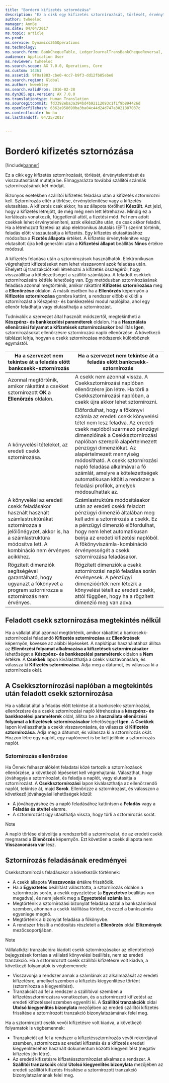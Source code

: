 ```yaml
---
title: "Borderó kifizetés sztornózása"
description: "Ez a cikk egy kifizetés sztornírozását, törlését, érvénytelenítését és visszautasítását mutatja be. Elmagyarázza továbbá szállítói számlák sztornírozásának két módját."
author: twheeloc
manager: AnnBe
ms.date: 04/04/2017
ms.topic: article
ms.prod: 
ms.service: Dynamics365Operations
ms.technology: 
ms.search.form: BankChequeTable, LedgerJournalTransBankChequeReversal, LedgerJournalTransVendPaym
audience: Application User
ms.reviewer: twheeloc
ms.search.scope: AX 7.0.0, Operations, Core
ms.custom: 14361
ms.assetid: 9f0a1883-cbe0-4cc7-b9f3-dd12fb85ebe8
ms.search.region: Global
ms.author: kweekley
ms.search.validFrom: 2016-02-28
ms.dyn365.ops.version: AX 7.0.0
ms.translationtype: Human Translation
ms.sourcegitcommit: fd3392eba3a394bd4b92112093c1f1f9b894426d
ms.openlocfilehash: 6362a958690ba3ba04c44d24d747a3021887037c
ms.contentlocale: hu-hu
ms.lasthandoff: 04/25/2017


---
```


# <a name="reverse-a-vendor-payment"></a>Borderó kifizetés sztornózása

[!include[banner](../includes/banner.md)]


Ez a cikk egy kifizetés sztornírozását, törlését, érvénytelenítését és visszautasítását mutatja be. Elmagyarázza továbbá szállítói számlák sztornírozásának két módját. 

Bizonyos esetekben szállítói kifizetés feladása után a kifizetés sztornírozni kell. Sztornírozás eltér a törlése, érvénytelenítése vagy a kifizetés elutasítása. A kifizetés csak akkor, ha az állapota törölheti **Készült**. Azt jelzi, hogy a kifizetés létrejött, de még még nem lett létrehozva. Mindig ez a korlátozás vonatkozik, függetlenül attól, a fizetési mód. Fel nem adott csekkek lehet érvényteleníteni, azok elkészülte után, de csak akkor feladni. Ha a létrehozott fizetési az alap elektronikus átutalás (EFT) szerint történik, feladás előtt visszautasítja a kifizetés. Egy kifizetés elutasításához módosítsa a **Fizetés állapota** értéket. A kifizetés érvénytelenítve vagy elutasított újra kell generálni után a **Kifizetési állapot** beállítás **Nincs** értékre módosul. 

A kifizetés feladása után a sztornírozások használhatók. Elektronikusan végrehajtott kifizetéseket nem lehet visszavonni azok feladása után. Ehelyett új tranzakciót kell létrehozni a kifizetés összegéről, hogy visszaállítsa a kötelezettséget a szállító számlájára. A feladott csekkek sztornírozására kétféle lehetőség van. Egy metódusban sztornírozásának feladása azonnal megtörténik, amikor rákattint **Kifizetés sztornírozása** meg a **Ellenőrzése** oldalon. A másik esetben ha a **Ellenőrzés** képernyőn a **Kifizetés sztornírozása** gombra kattint, a rendszer előbb elküldi a sztornírozást a Készpénz- és bankkezelési modul naplójába, ahol egy ellenőr feladhatja vagy elutasíthatja a sztornírozást. 

Tudnivalók a szervezet által használt módszertől, megtekintheti a **Készpénz- és bankkezelési paraméterek** oldalon. Ha a **Használata ellenőrzési folyamat a kifizetések sztornírozásakor** beállítás **Igen**, sztornírozásokat ellenőrzésre sztornírozási napló ellenőrzése. A következő táblázat leírja, hogyan a csekk sztornírozása módszerek különböznek egymástól.

| Ha a szervezet nem tekintse át a feladás előtt bankcsekk-sztornírozás                                                                                                                                  | Ha a szervezet nem tekintse át a feladás előtt bankcsekk-sztornírozás                                                                                                                                                                                                                                                                                                                                                                     |
|-----------------------------------------------------------------------------------------------------------------------------------------------------------------------------------------------------|---------------------------------------------------------------------------------------------------------------------------------------------------------------------------------------------------------------------------------------------------------------------------------------------------------------------------------------------------------------------------------------------------------------------------------|
| Azonnal megtörténik, amikor rákattint a csekket sztornírozott **OK** a **Ellenőrzés** oldalon.                                                                                                                      | A csekk nem azonnal vissza. A Csekksztornírozási naplóban ellenőrzésre jön létre. Ha törli a Csekksztornírozási naplóban, a csekk újra akkor lehet sztornírozni.                                                                                                                                                                                                                                                                |
| A könyvelési tételeket, az eredeti csekk sztornírozása.                                                                                                                                         | Előfordulhat, hogy a főkönyvi számla az eredeti csekk könyvelési tétel nem lesz feladva. Az eredeti csekk naplóból származó pénzügyi dimenzióinak a Csekksztornírozási naplóban szereplő alapértelmezett pénzügyi dimenziókat. Az alapértelmezett mennyiség módosítható. A csekk sztornírozási napló feladása alkalmával a fő számlát, amelyre a kötelezettségek automatikusan kitölti a rendszer a feladási profilok, amelyek módosulhattak az. |
| A könyvelési az eredeti csekk feladásakor használt használt számlastruktúrákat sztornírozza a jelölőnégyzet, akkor is, ha a számlastruktúra módosítva lett. A kombináció nem érvényes acikkhez. | Számlastruktúra módosításakor után az eredeti csekk feladott pénzügyi dimenzió általában meg kell adni a sztornírozás a csekk. Ez a pénzügyi dimenzió előfordulhat, hogy nem lehet automatikusan beírja az eredeti kifizetési naplóból. A főkönyviszámla-kombináció érvényességét a csekk sztornírozása feladásakor.                                                                                                        |
| Rögzített dimenziók segítségével garantálható, hogy ugyanazt a főkönyvet a program sztornírozza a sztornírozás nem érvényes.                                                                                      | Rögzített dimenziók a csekk sztornírozási napló feladása során érvényesek. A pénzügyi dimenzióérték nem létezik a könyvelési tételt az eredeti csekk, attól függően, hogy ha a rögzített dimenzió meg van adva.                                                                                                                                                                                                     |

## <a name="reverse-posted-checks-without-reviewing-them"></a>Feladott csekk sztornírozása megtekintés nélkül
Ha a vállalat által azonnal megtörténik, amikor rákattint a bankcsekk-sztornírozási feladandó **Kifizetés sztornírozása** az **Ellenőrzések** képernyőn, kövesse az alábbi lépéseket. A naplótípus használatához állítsa az **Ellenőrzési folyamat alkalmazása a kifizetések sztornírozásakor** lehetőséget a **Készpénz- és bankkezelési paraméterek** oldalon a **Nem** értékre. A **Csekkek** lapon kiválaszthatja a csekk visszavonására, és válassza ki **Kifizetés sztornírozása**. Adja meg a dátumot, és válassza ki a sztornírozás okát.

## <a name="reverse-posted-checks-after-they-are-reviewed-in-the-check-reversal-journal"></a>A Csekksztornírozási naplóban a megtekintés után feladott csekk sztornírozása
Ha a vállalat által a feladás előtt tekintse át a bankcsekk-sztornírozási, ellenőrzésre és a csekk sztornírozási napló létrehozása a **készpénz- és bankkezelési paraméterek** oldal, állítsa be a **használata ellenőrzési folyamat a kifizetések sztornírozásakor** lehetőséggel **Igen**. A **Csekkek** lapon kiválaszthatja a csekk visszavonására, és válassza ki **Kifizetés sztornírozása**. Adja meg a dátumot, és válassza ki a sztornírozás okát. Hozzon létre egy naplót, egy naplónevet is be kell jelölnie a sztornírozás naplót.

### <a name="review-a-reversal"></a>Sztornírozás ellenőrzése

Ha Önnek felhasználóként feladatai közé tartozik a sztornírozások ellenőrzése, a következő lépéseket kell végrehajtania. Választhat, hogy jóváhagyja a sztornírozást, és feladja a naplót, vagy elutasítja a sztornírozást. A **Csekksztornírozási** lapon kiválaszthatja az ellenőrzendő naplót, tekintse át, majd **Sorok**. Ellenőrizze a sztornírozást, és válasszon a következő jóváhagyási lehetőségek közül:

-   A jóváhagyáshoz és a napló feladásához kattintson a **Feladás** vagy a **Feladás és átvitel** elemre.
-   A sztornírozást úgy utasíthatja vissza, hogy törli a sztornírozás sorát.

> [!NOTE]
> A napló törlése eltávolítja a rendszerből a sztornírozást, de az eredeti csekk megmarad a **Ellenőrzés** képernyőn. Ezt követően a csekk állapota nem **Visszavonásra vár** lesz.

## <a name="results-of-posting-a-reversal"></a>Sztornírozás feladásának eredményei
Csekksztornírozás feladásakor a következők történnek:

-   A csekk állapota **Visszavonás** értékre frissítődik.
-   Ha a **Egyeztetés** beállítást választotta, a sztornírozás oldalon a sztornírozás során, a csekk egyeztetése (a **Egyeztetve** beállítás van megadva), és nem jelenik meg a **Egyeztetési számla** lap.
-   Megtörténik a sztornírozási bizonylat feladása azzal a bankszámlával szemben, ahonnan a csekk kiállítása történt, és ezzel a bankszámla egyenlege megnő.
-   Megtörténik a bizonylat feladása a főkönyvbe.
-   A rendszer frissíti a módosítás részleteit a **Ellenőrzés** oldal **Előzmények** mezőcsoportjában.

> [!NOTE] 
> Vállalatközi tranzakcióra kiadott csekk sztornírozásakor az ellentételező bejegyzések forrása a vállalati könyvelési beállítás, nem az eredeti tranzakció. Ha a sztornírozott csekk szállítói kifizetésre volt kiadva, a következő folyamatok is végbemennek:

-   Visszavonja a rendszer annak a számlának az alkalmazását az eredeti kifizetésre, amellyel szemben a kifizetés kiegyenlítése történt (sztornírozza a kiegyenlítést).
-   Tranzakciót ad fel a rendszer a szállítóval szemben a kifizetéssztornírozásra vonatkozóan, és a sztornírozott kifizetést az eredeti kifizetéssel szemben egyenlíti ki. A **Szállítói tranzakciók** oldal **Utolsó kiegyenlítés bizonylata** mezőjében az eredeti szállítói kifizetés frissítése a sztornírozott tranzakció bizonylatszámának felel meg.

Ha a sztornírozott csekk vevői kifizetésre volt kiadva, a következő folyamatok is végbemennek:

-   Tranzakciót ad fel a rendszer a kifizetéssztornírozás vevői rekordjával szemben, sztornírozza az eredeti kifizetés és a kifizetés eredeti kiegyenlítéséhez használt dokumentum közötti kiegyenlítést (negatív kifizetés jön létre).
-   Az eredeti kifizetésre kifizetéssztornírozást alkalmaz a rendszer. A **Szállítói tranzakciók** oldal **Utolsó kiegyenlítés bizonylata** mezőjében az eredeti szállítói kifizetés frissítése a sztornírozott tranzakció bizonylatszámának felel meg.






